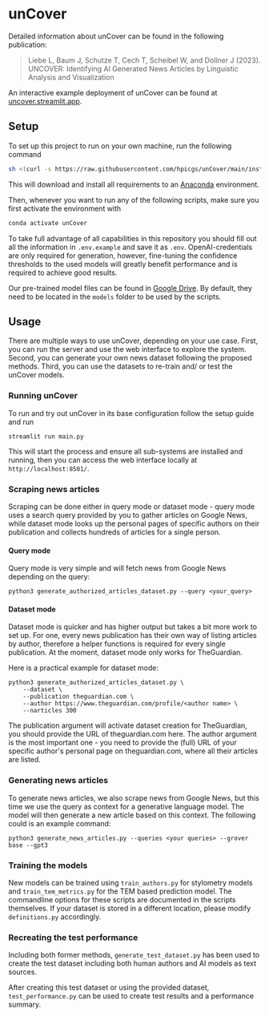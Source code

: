 # unCover

Detailed information about unCover can be found in the following publication:

> Liebe L, Baum J, Schutze T, Cech T, Scheibel W, and Dollner J (2023). UNCOVER:
> Identifying AI Generated News Articles by Linguistic Analysis and
> Visualization

An interactive example deployment of unCover can be found at [uncover.streamlit.app](https://uncover.streamlit.app).

## Setup

To set up this project to run on your own machine, run the following command

```sh
sh <(curl -s https://raw.githubusercontent.com/hpicgs/unCover/main/install.sh)
```

This will download and install all requirements to an
[Anaconda](https://www.anaconda.com) environment.

Then, whenever you want to run any of the following scripts, make sure you first
activate the environment with

```sh
conda activate unCover
```

To take full advantage of all capabilities in this repository you should fill out 
all the information in `.env.example` and save it as `.env`. OpenAI-credentials are
only required for generation, however, fine-tuning the confidence thresholds to the 
used models will greatly benefit performance and is required to achieve good results.

Our pre-trained model files can be found in [Google Drive](https://drive.google.com/drive/folders/1fMZgGC2Bnp5K-ZoANXB_S0AI02akye_c?usp=drive_link).
By default, they need to be located in the `models` folder to be used by the scripts.

## Usage

There are multiple ways to use unCover, depending on your use case.
First, you can run the server and use the web interface to explore the system.
Second, you can generate your own news dataset following the proposed methods.
Third, you can use the datasets to re-train and/ or test the unCover models.

### Running unCover

To run and try out unCover in its base configuration follow the setup guide and run

```
streamlit run main.py
```

This will start the process and ensure all sub-systems are installed and running, 
then you can access the web interface locally at `http://localhost:8501/`.

### Scraping news articles

Scraping can be done either in query mode or dataset mode - query mode uses a
search query provided by you to gather articles on Google News, while dataset
mode looks up the personal pages of specific authors on their publication and
collects hundreds of articles for a single person.

#### Query mode

Query mode is very simple and will fetch news from Google News depending on the query:

```shell
python3 generate_authorized_articles_dataset.py --query <your_query>
```

#### Dataset mode

Dataset mode is quicker and has higher output but takes a bit more work to set up. 
For one, every news publication has their own way of listing articles by
author, therefore a helper functions is required for every single
publication. At the moment, dataset mode only works for TheGuardian.

Here is a practical example for dataset mode:

```shell
python3 generate_authorized_articles_dataset.py \
    --dataset \
    --publication theguardian.com \
    --author https://www.theguardian.com/profile/<author name> \
    --narticles 300
```

The publication argument will activate dataset creation for TheGuardian, you
should provide the URL of theguardian.com here. The author argument is the most
important one - you need to provide the (full) URL of your specific author's
personal page on theguardian.com, where all their articles are listed.

### Generating news articles

To generate news articles, we also scrape news from Google News, but this time
we use the query as context for a generative language model. The model will
then generate a new article based on this context. The following could is an example command:

```shell
python3 generate_news_articles.py --queries <your queries> --grover base --gpt3
```

### Training the models

New models can be trained using `train_authors.py` for stylometry models and 
`train_tem_metrics.py` for the TEM based prediction model. The commandline options
for these scripts are documented in the scripts themselves. If your dataset is stored
in a different location, please modify `definitions.py` accordingly.

### Recreating the test performance

Including both former methods, `generate_test_dataset.py` has been used to create
the test dataset including both human authors and AI models as text sources.

After creating this test dataset or using the provided dataset, 
`test_performance.py` can be used to create test results and a performance summary.

